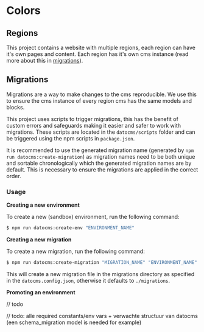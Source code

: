 # Colors

## Regions

This project contains a website with multiple regions, each region can have it's own pages and content. Each region has it's own cms instance (read more about this in [migrations](#migrations)).

## Migrations

Migrations are a way to make changes to the cms reproducible. We use this to ensure the cms instance of every region cms has the same models and blocks.

This project uses scripts to trigger migrations, this has the benefit of custom errors and safeguards making it easier and safer to work with migrations. These scripts are located in the `datocms/scripts` folder and can be triggered using the npm scripts in `package.json`.

It is recommended to use the generated migration name (generated by `npm run datocms:create-migration`) as migration names need to be both unique and sortable chronologically which the generated migration names are by default. This is necessary to ensure the migrations are applied in the correct order.

### Usage

**Creating a new environment**

To create a new (sandbox) environment, run the following command:

```sh
$ npm run datocms:create-env "ENVIRONMENT_NAME"
```

**Creating a new migration**

To create a new migration, run the following command:

```sh
$ npm run datocms:create-migration "MIGRATION_NAME" "ENVIRONMENT_NAME"
```

This will create a new migration file in the migrations directory as specified in the `datocms.config.json`, otherwise it defaults to `./migrations`.

**Promoting an environment**

// todo

// todo: alle required constants/env vars + verwachte structuur van datocms (een schema_migration model is needed for example)
